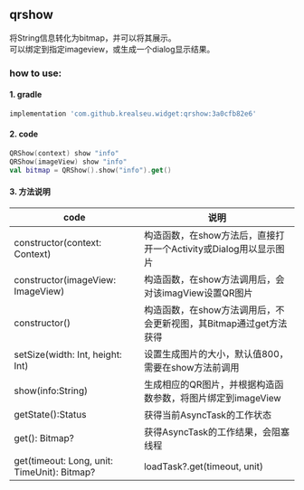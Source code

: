 ## <a name="qrshow">qrshow</a>
将String信息转化为bitmap，并可以将其展示。  
可以绑定到指定imageview，或生成一个dialog显示结果。
### how to use:
#### 1. gradle
```groovy
implementation 'com.github.krealseu.widget:qrshow:3a0cfb82e6'
```
#### 2. code
```Kotlin
QRShow(context) show "info"
QRShow(imageView) show "info"
val bitmap = QRShow().show("info").get()
```
#### 3. 方法说明
  code | 说明
  --- | ---
constructor(context: Context) | 构造函数，在show方法后，直接打开一个Activity或Dialog用以显示图片
constructor(imageView: ImageView) | 构造函数，在show方法调用后，会对该imagView设置QR图片
constructor() | 构造函数，在show方法调用后，不会更新视图，其Bitmap通过get方法获得
setSize(width: Int, height: Int) | 设置生成图片的大小，默认值800，需要在show方法前调用
show(info:String) | 生成相应的QR图片，并根据构造函数参数，将图片绑定到imageView
getState():Status | 获得当前AsyncTask的工作状态
get(): Bitmap? | 获得AsyncTask的工作结果，会阻塞线程
get(timeout: Long, unit: TimeUnit): Bitmap? | loadTask?.get(timeout, unit)
